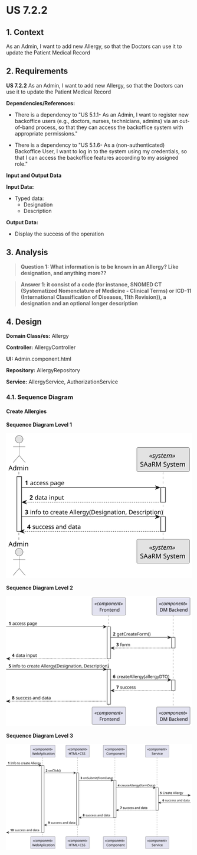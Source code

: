 # US 7.2.2


## 1. Context

As an Admin, I want to add new Allergy, so that the Doctors can use it to update the Patient Medical Record

## 2. Requirements

**US 7.2.2** As an Admin, I want to add new Allergy, so that the Doctors can use it to update the Patient Medical Record

**Dependencies/References:**


* There is a dependency to "US 5.1.1- As an Admin, I want to register new backoffice users (e.g., doctors, nurses, technicians, admins) via an out-of-band process, so that they can access the
backoffice system with appropriate permissions."

* There is a dependency to "US 5.1.6- As a (non-authenticated) Backoffice User, I want to log in to the system using my credentials, so that I can access the backoffice features according to my assigned role."


**Input and Output Data**

**Input Data:**

* Typed data:
    * Designation
    * Description

**Output Data:**
* Display the success of the operation

## 3. Analysis

> **Question 1: What information is to be known in an Allergy? Like designation, and anything more??**

> **Answer 1: it consist of a code (for instance, SNOMED CT (Systematized Nomenclature of Medicine - Clinical Terms) or ICD-11 (International Classification of Diseases, 11th Revision)), a designation and an optional longer description**


## 4. Design


**Domain Class/es:** Allergy

**Controller:** AllergyController

**UI:** Admin.component.html

**Repository:**	AllergyRepository

**Service:** AllergyService, AuthorizationService



### 4.1. Sequence Diagram

#### Create Allergies

**Sequence Diagram Level 1**

![Sequence Diagram Level 1](sequence-diagram-1.svg "Actor and System")

**Sequence Diagram Level 2**

![Sequence Diagram Level 2](sequence-diagram-2.svg "FrontEnd and BackEnd")

**Sequence Diagram Level 3**

![Sequence Diagram Level 3](sequence-diagram-3.svg "Creat Allergies")

